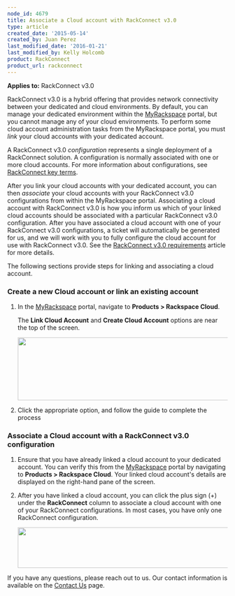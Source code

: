 ```yaml
---
node_id: 4679
title: Associate a Cloud account with RackConnect v3.0
type: article
created_date: '2015-05-14'
created_by: Juan Perez
last_modified_date: '2016-01-21'
last_modified_by: Kelly Holcomb
product: RackConnect
product_url: rackconnect
---
```


**Applies to:** RackConnect v3.0

RackConnect v3.0 is a hybrid offering that provides network connectivity
between your dedicated and cloud environments. By default, you can
manage your dedicated environment within the
[MyRackspace](https://my.rackspace.com/portal/cloudAccount/list) portal,
but you cannot manage any of your cloud environments. To perform some
cloud account administration tasks from the MyRackspace portal, you must
*link* your cloud accounts with your dedicated account.

A RackConnect v3.0 *configuration* represents a single deployment of a
RackConnect solution. A configuration is normally associated with one or
more cloud accounts. For more information about configurations, see
[RackConnect key
terms](/how-to/rackconnect-key-terms).

After you link your cloud accounts with your dedicated account, you can
then *associate* your cloud accounts with your RackConnect v3.0
configurations from within the MyRackspace portal. Associating a cloud
account with RackConnect v3.0 is how you inform us which of your linked
cloud accounts should be associated with a particular RackConnect v3.0
configuration. After you have associated a cloud account with one of
your RackConnect v3.0 configurations, a ticket will automatically be
generated for us, and we will work with you to fully configure the cloud
account for use with RackConnect v3.0. See the [RackConnect v3.0
requirements](/how-to/rackconnect-v30-requirements)
article for more details.

The following sections provide steps for linking and associating a cloud
account.

### Create a new Cloud account or link an existing account

1.  In the
    [MyRackspace](https://my.rackspace.com/portal/cloudAccount/list)
    portal, navigate to **Products &gt; Rackspace Cloud**.

    The **Link Cloud Account** and **Create Cloud Account** options are
    near the top of the screen.

    <img src="https://8026b2e3760e2433679c-fffceaebb8c6ee053c935e8915a3fbe7.ssl.cf2.rackcdn.com/field/image/RCv3-link-create-cloud-account_2.png" width="500" height="144" />

2.  Click the appropriate option, and follow the guide to complete the
    process

### Associate a Cloud account with a RackConnect v3.0 configuration

1.  Ensure that you have already linked a cloud account to your
    dedicated account. You can verify this from the
    [MyRackspace](https://my.rackspace.com/portal/cloudAccount/list)
    portal by navigating to **Products &gt; Rackspace Cloud**. Your
    linked cloud account's details are displayed on the right-hand pane
    of the screen.

2.  After you have linked a cloud account, you can click the plus
    sign (+) under the **RackConnect** column to associate a cloud account
    with one of your RackConnect configurations. In most cases, you have
    only one RackConnect configuration.

    <img src="https://8026b2e3760e2433679c-fffceaebb8c6ee053c935e8915a3fbe7.ssl.cf2.rackcdn.com/field/image/RCv3-associate-to-RCv3-config_1.png" width="600" height="93" />

If you have any questions, please reach out to us. Our contact
information is available on the [Contact
Us](/how-to/support) page.
